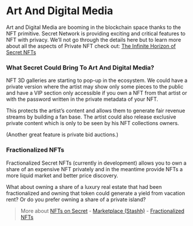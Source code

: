 # Art And Digital Media

Art and Digital Media are booming in the blockchain space thanks to the NFT primitive. Secret Network is providing exciting and critical features to NFT with privacy. We’ll not go through the details here but to learn more about all the aspects of Private NFT check out: [The Infinite Horizon of Secret NFTs](https://medium.com/@secretnetwork/history-will-remember-2021-as-the-year-that-nfts-came-of-age-but-what-comes-next-73e338d1578b)

### What Secret Could Bring To Art And Digital Media?

NFT 3D galleries are starting to pop-up in the ecosystem. We could have a private version where the artist may show only some pieces to the public and have a VIP section only accessible if you own a NFT from that artist or with the password written in the private metadata of your NFT.

This protects the artist’s content and allows them to generate fair revenue streams by building a fan base. The artist could also release exclusive private content which is only to be seen by his NFT collections owners.

(Another great feature is private bid auctions.)

### Fractionalized NFTs

Fractionalized Secret NFTs (currently in development) allows you to own a share of an expensive NFT privately and in the meantime provide NFTs a more liquid market and better price discovery.

What about owning a share of a luxury real estate that had been fractionalized and owning that token could generate a yield from vacation rent? Or do you prefer owning a share of a private island?

> More about [NFTs on Secret](https://scrt.network/about/secret-nfts) - [Marketplace (Stashh)](https://stashh.io/) - [Fractionalized NFTs](https://scrt.network/blog/secret-feature-fractionalized-secret-nfts)
